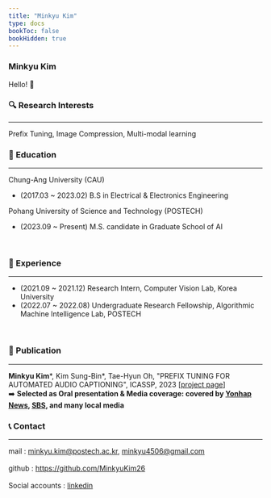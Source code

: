 ```yaml
---
title: "Minkyu Kim"
type: docs
bookToc: false
bookHidden: true
---
```


### **Minkyu Kim**

Hello! 👋 

### 🔍 Research Interests
---
Prefix Tuning, Image Compression, Multi-modal learning

### 🏫 Education
---

Chung-Ang University (CAU) 
- (2017.03 ~ 2023.02) B.S in Electrical & Electronics Engineering

Pohang University of Science and Technology (POSTECH) 
  
- (2023.09 ~ Present) M.S. candidate in Graduate School of AI 

<br>

### 🏢 Experience
---
- (2021.09 ~ 2021.12) Research Intern, Computer Vision Lab, Korea University 
- (2022.07 ~ 2022.08) Undergraduate Research Fellowship, Algorithmic Machine Intelligence Lab, POSTECH


<br>

### 📜 Publication
---
**Minkyu Kim***, Kim Sung-Bin*, Tae-Hyun Oh, "PREFIX TUNING FOR AUTOMATED AUDIO CAPTIONING", ICASSP, 2023   [[project page](https://prefixaac.github.io)]  
➡️ **Selected as Oral presentation & Media coverage: covered by [Yonhap News](https://www.yna.co.kr/view/AKR20230413134500017?input=1195m), [SBS](https://news.sbs.co.kr/news/endPage.do?news_id=N1007153798&plink=ORI&cooper=NAVER), and many local media** 


### 📞 Contact
---

mail : minkyu.kim@postech.ac.kr, minkyu4506@gmail.com <br>  
github : https://github.com/MinkyuKim26 <br>  
Social accounts : [linkedin](https://www.linkedin.com/in/민규-김-24a946188/)  
